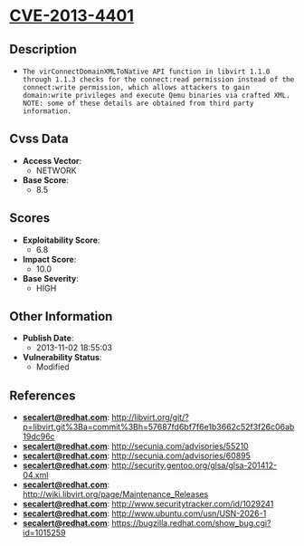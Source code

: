 
# [CVE-2013-4401](http://libvirt.org/git/?p=libvirt.git%3Ba=commit%3Bh=57687fd6bf7f6e1b3662c52f3f26c06ab19dc96c)

## Description

- `The virConnectDomainXMLToNative API function in libvirt 1.1.0 through 1.1.3 checks for the connect:read permission instead of the connect:write permission, which allows attackers to gain domain:write privileges and execute Qemu binaries via crafted XML.  NOTE: some of these details are obtained from third party information.`

## Cvss Data

- **Access Vector**:
  - NETWORK
- **Base Score**:
  - 8.5

## Scores

- **Exploitability Score**:
  - 6.8
- **Impact Score**:
  - 10.0
- **Base Severity**:
  - HIGH

## Other Information

- **Publish Date**:
  - 2013-11-02 18:55:03
- **Vulnerability Status**:
  - Modified

## References

- **secalert@redhat.com**: http://libvirt.org/git/?p=libvirt.git%3Ba=commit%3Bh=57687fd6bf7f6e1b3662c52f3f26c06ab19dc96c
- **secalert@redhat.com**: http://secunia.com/advisories/55210
- **secalert@redhat.com**: http://secunia.com/advisories/60895
- **secalert@redhat.com**: http://security.gentoo.org/glsa/glsa-201412-04.xml
- **secalert@redhat.com**: http://wiki.libvirt.org/page/Maintenance_Releases
- **secalert@redhat.com**: http://www.securitytracker.com/id/1029241
- **secalert@redhat.com**: http://www.ubuntu.com/usn/USN-2026-1
- **secalert@redhat.com**: https://bugzilla.redhat.com/show_bug.cgi?id=1015259
